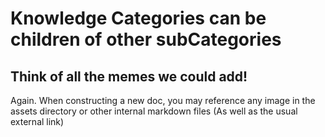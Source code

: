 # Knowledge Categories can be children of other subCategories

## Think of all the memes we could add!

Again. When constructing a new doc, you may reference any image in the assets directory or other internal markdown files (As well as the usual external link)
